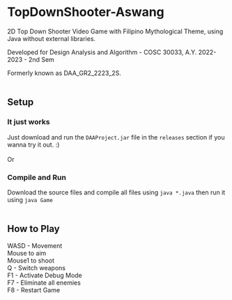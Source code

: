 # TopDownShooter-Aswang

2D Top Down Shooter Video Game with Filipino Mythological Theme, using Java without external libraries.

Developed for Design Analysis and Algorithm - COSC 30033, A.Y. 2022-2023 - 2nd Sem

Formerly known as DAA_GR2_2223_2S.
<br>
<br>
## Setup

### It just works
Just download and run the ```DAAProject.jar``` file in the ```releases``` section if you wanna try it out. :) <br>
<br>
Or<br>

### Compile and Run
Download the source files and compile all files using ```java *.java``` then run it using ```java Game```
<br>
<br>
## How to Play
WASD - Movement <br>
Mouse to aim <br>
Mouse1 to shoot <br>
Q - Switch weapons <br>
F1 - Activate Debug Mode <br>
F7 - Eliminate all enemies <br>
F8 - Restart Game <br>
